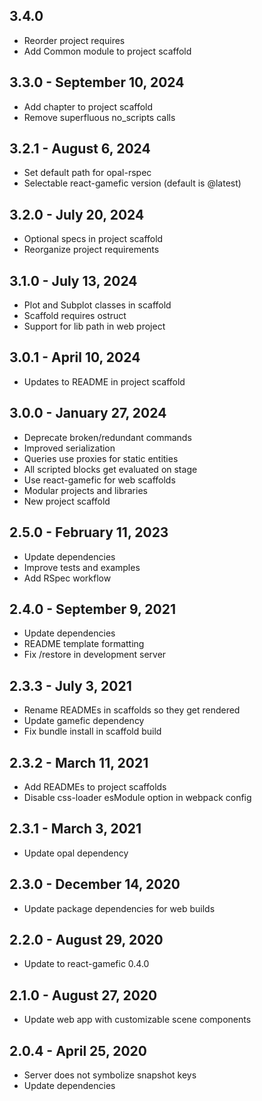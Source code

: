 ## 3.4.0
- Reorder project requires
- Add Common module to project scaffold

## 3.3.0 - September 10, 2024
- Add chapter to project scaffold
- Remove superfluous no_scripts calls

## 3.2.1 - August 6, 2024
- Set default path for opal-rspec
- Selectable react-gamefic version (default is @latest)

## 3.2.0 - July 20, 2024
- Optional specs in project scaffold
- Reorganize project requirements

## 3.1.0 - July 13, 2024
- Plot and Subplot classes in scaffold
- Scaffold requires ostruct
- Support for lib path in web project

## 3.0.1 - April 10, 2024
- Updates to README in project scaffold

## 3.0.0 - January 27, 2024
- Deprecate broken/redundant commands
- Improved serialization
- Queries use proxies for static entities
- All scripted blocks get evaluated on stage
- Use react-gamefic for web scaffolds
- Modular projects and libraries
- New project scaffold

## 2.5.0 - February 11, 2023
- Update dependencies
- Improve tests and examples
- Add RSpec workflow

## 2.4.0 - September 9, 2021
- Update dependencies
- README template formatting
- Fix /restore in development server

## 2.3.3 - July 3, 2021
- Rename READMEs in scaffolds so they get rendered
- Update gamefic dependency
- Fix bundle install in scaffold build

## 2.3.2 - March 11, 2021
- Add READMEs to project scaffolds
- Disable css-loader esModule option in webpack config

## 2.3.1 - March 3, 2021
- Update opal dependency

## 2.3.0 - December 14, 2020
- Update package dependencies for web builds

## 2.2.0 - August 29, 2020
- Update to react-gamefic 0.4.0

## 2.1.0 - August 27, 2020
- Update web app with customizable scene components

## 2.0.4 - April 25, 2020
- Server does not symbolize snapshot keys
- Update dependencies
